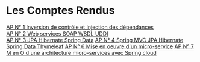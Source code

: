 # Les Comptes Rendus
[AP N° 1 Inversion de contrôle et Injection des dépendances](https://github.com/Najat-ESSAYYAD/Architecture_JEE_-_Middlewares/blob/main/AP%20N%C2%B0%201%20Inversion%20de%20contr%C3%B4le%20et%20Injection%20des%20d%C3%A9pendances/JEE_Najat_ES-SAYYAD_GLSID.pdf)   
[AP N° 2 Web services SOAP WSDL UDDI]()  
[AP N° 3  JPA Hibernate Spring Data]()
[AP N° 4  Spring MVC JPA Hibernate Spring Data Thymeleaf]()
[AP N° 6  Mise en oeuvre d'un micro-service]()
[AP N° 7 M en O d'une architecture micro-services avec Spring cloud]()
